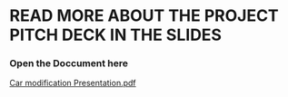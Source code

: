 # READ MORE ABOUT THE PROJECT PITCH DECK IN THE SLIDES
### Open the Doccument here 

[Car modification Presentation.pdf](https://github.com/user-attachments/files/17013184/Car.modification.Presentation.pdf)
